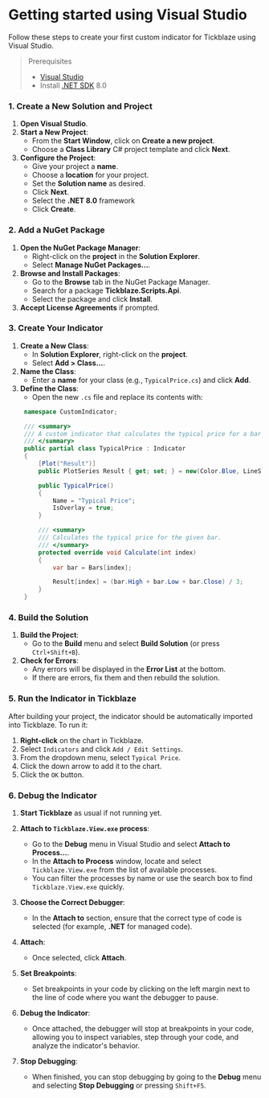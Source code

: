 # Getting started using Visual Studio

Follow these steps to create your first custom indicator for Tickblaze using Visual Studio.

> Prerequisites
> - [Visual Studio](https://visualstudio.microsoft.com/)
> - Install [.NET SDK](https://dotnet.microsoft.com/en-us/download/dotnet/8.0) 8.0

### 1. Create a New Solution and Project

1. **Open Visual Studio**.
2. **Start a New Project**:
   - From the **Start Window**, click on **Create a new project**.
   - Choose a **Class Library** C# project template and click **Next**.
3. **Configure the Project**:
   - Give your project a **name**.
   - Choose a **location** for your project.
   - Set the **Solution name** as desired.
   - Click **Next**.
   - Select the **.NET 8.0** framework
   - Click **Create**.

### 2. Add a NuGet Package

1. **Open the NuGet Package Manager**:
   - Right-click on the **project** in the **Solution Explorer**.
   - Select **Manage NuGet Packages...**.
2. **Browse and Install Packages**:
   - Go to the **Browse** tab in the NuGet Package Manager.
   - Search for a package **Tickblaze.Scripts.Api**.
   - Select the package and click **Install**.
3. **Accept License Agreements** if prompted.

### 3. Create Your Indicator

1. **Create a New Class**:
   - In **Solution Explorer**, right-click on the **project**.
   - Select **Add > Class...**.
2. **Name the Class**:
   - Enter a **name** for your class (e.g., `TypicalPrice.cs`) and click **Add**.
3. **Define the Class**:
   - Open the new `.cs` file and replace its contents with:
   ```cs
    namespace CustomIndicator;

    /// <summary>
    /// A custom indicator that calculates the typical price for a bar.
    /// </summary>
    public partial class TypicalPrice : Indicator
    {
        [Plot("Result")]
        public PlotSeries Result { get; set; } = new(Color.Blue, LineStyle.Solid, 1);

        public TypicalPrice()
        {
            Name = "Typical Price";
            IsOverlay = true;
        }

        /// <summary>
        /// Calculates the typical price for the given bar.
        /// </summary>
        protected override void Calculate(int index)
        {
            var bar = Bars[index];

            Result[index] = (bar.High + bar.Low + bar.Close) / 3;
        }
    }
    ```

### 4. Build the Solution

1. **Build the Project**:
   - Go to the **Build** menu and select **Build Solution** (or press `Ctrl+Shift+B`).
2. **Check for Errors**:
   - Any errors will be displayed in the **Error List** at the bottom.
   - If there are errors, fix them and then rebuild the solution.

### 5. Run the Indicator in Tickblaze

After building your project, the indicator should be automatically imported into Tickblaze. To run it:

1. **Right-click** on the chart in Tickblaze.
2. Select `Indicators` and click `Add / Edit Settings`.
3. From the dropdown menu, select `Typical Price`.
4. Click the down arrow to add it to the chart.
5. Click the `OK` button.

### 6. Debug the Indicator

1. **Start Tickblaze** as usual if not running yet.

2. **Attach to `Tickblaze.View.exe` process**:
   - Go to the **Debug** menu in Visual Studio and select **Attach to Process...**.
   - In the **Attach to Process** window, locate and select `Tickblaze.View.exe` from the list of available processes.
   - You can filter the processes by name or use the search box to find `Tickblaze.View.exe` quickly.
   
3. **Choose the Correct Debugger**:
   - In the **Attach to** section, ensure that the correct type of code is selected (for example, **.NET** for managed code).
   
4. **Attach**:
   - Once selected, click **Attach**.
   
5. **Set Breakpoints**:
   - Set breakpoints in your code by clicking on the left margin next to the line of code where you want the debugger to pause.
   
6. **Debug the Indicator**:
   - Once attached, the debugger will stop at breakpoints in your code, allowing you to inspect variables, step through your code, and analyze the indicator's behavior.
   
7. **Stop Debugging**:
   - When finished, you can stop debugging by going to the **Debug** menu and selecting **Stop Debugging** or pressing `Shift+F5`.
